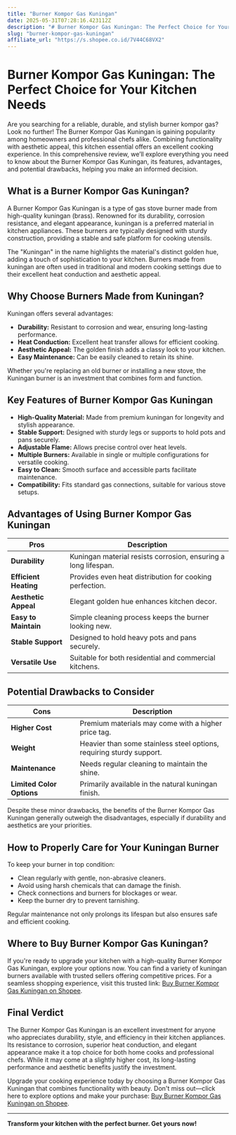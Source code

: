 ```yaml
---
title: "Burner Kompor Gas Kuningan"
date: 2025-05-31T07:28:16.423112Z
description: "# Burner Kompor Gas Kuningan: The Perfect Choice for Your Kitchen Needs..."
slug: "burner-kompor-gas-kuningan"
affiliate_url: "https://s.shopee.co.id/7V44C68VX2"
---
```

# Burner Kompor Gas Kuningan: The Perfect Choice for Your Kitchen Needs

Are you searching for a reliable, durable, and stylish burner kompor gas? Look no further! The Burner Kompor Gas Kuningan is gaining popularity among homeowners and professional chefs alike. Combining functionality with aesthetic appeal, this kitchen essential offers an excellent cooking experience. In this comprehensive review, we’ll explore everything you need to know about the Burner Kompor Gas Kuningan, its features, advantages, and potential drawbacks, helping you make an informed decision.

## What is a Burner Kompor Gas Kuningan?

A Burner Kompor Gas Kuningan is a type of gas stove burner made from high-quality kuningan (brass). Renowned for its durability, corrosion resistance, and elegant appearance, kuningan is a preferred material in kitchen appliances. These burners are typically designed with sturdy construction, providing a stable and safe platform for cooking utensils.

The "Kuningan" in the name highlights the material's distinct golden hue, adding a touch of sophistication to your kitchen. Burners made from kuningan are often used in traditional and modern cooking settings due to their excellent heat conduction and aesthetic appeal.

## Why Choose Burners Made from Kuningan?

Kuningan offers several advantages:
- **Durability:** Resistant to corrosion and wear, ensuring long-lasting performance.
- **Heat Conduction:** Excellent heat transfer allows for efficient cooking.
- **Aesthetic Appeal:** The golden finish adds a classy look to your kitchen.
- **Easy Maintenance:** Can be easily cleaned to retain its shine.

Whether you're replacing an old burner or installing a new stove, the Kuningan burner is an investment that combines form and function.

## Key Features of Burner Kompor Gas Kuningan

- **High-Quality Material:** Made from premium kuningan for longevity and stylish appearance.
- **Stable Support:** Designed with sturdy legs or supports to hold pots and pans securely.
- **Adjustable Flame:** Allows precise control over heat levels.
- **Multiple Burners:** Available in single or multiple configurations for versatile cooking.
- **Easy to Clean:** Smooth surface and accessible parts facilitate maintenance.
- **Compatibility:** Fits standard gas connections, suitable for various stove setups.

## Advantages of Using Burner Kompor Gas Kuningan

| **Pros** | **Description** |
| --- | --- |
| **Durability** | Kuningan material resists corrosion, ensuring a long lifespan. |
| **Efficient Heating** | Provides even heat distribution for cooking perfection. |
| **Aesthetic Appeal** | Elegant golden hue enhances kitchen decor. |
| **Easy to Maintain** | Simple cleaning process keeps the burner looking new. |
| **Stable Support** | Designed to hold heavy pots and pans securely. |
| **Versatile Use** | Suitable for both residential and commercial kitchens. |

## Potential Drawbacks to Consider

| **Cons** | **Description** |
| --- | --- |
| **Higher Cost** | Premium materials may come with a higher price tag. |
| **Weight** | Heavier than some stainless steel options, requiring sturdy support. |
| **Maintenance** | Needs regular cleaning to maintain the shine. |
| **Limited Color Options** | Primarily available in the natural kuningan finish. |

Despite these minor drawbacks, the benefits of the Burner Kompor Gas Kuningan generally outweigh the disadvantages, especially if durability and aesthetics are your priorities.

## How to Properly Care for Your Kuningan Burner

To keep your burner in top condition:
- Clean regularly with gentle, non-abrasive cleaners.
- Avoid using harsh chemicals that can damage the finish.
- Check connections and burners for blockages or wear.
- Keep the burner dry to prevent tarnishing.

Regular maintenance not only prolongs its lifespan but also ensures safe and efficient cooking.

## Where to Buy Burner Kompor Gas Kuningan?

If you're ready to upgrade your kitchen with a high-quality Burner Kompor Gas Kuningan, explore your options now. You can find a variety of kuningan burners available with trusted sellers offering competitive prices. For a seamless shopping experience, visit this trusted link: [Buy Burner Kompor Gas Kuningan on Shopee](https://s.shopee.co.id/7V44C68VX2).

## Final Verdict

The Burner Kompor Gas Kuningan is an excellent investment for anyone who appreciates durability, style, and efficiency in their kitchen appliances. Its resistance to corrosion, superior heat conduction, and elegant appearance make it a top choice for both home cooks and professional chefs. While it may come at a slightly higher cost, its long-lasting performance and aesthetic benefits justify the investment.

Upgrade your cooking experience today by choosing a Burner Kompor Gas Kuningan that combines functionality with beauty. Don't miss out—click here to explore options and make your purchase: [Buy Burner Kompor Gas Kuningan on Shopee](https://s.shopee.co.id/7V44C68VX2).

---

**Transform your kitchen with the perfect burner. Get yours now!**